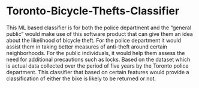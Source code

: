 # Toronto-Bicycle-Thefts-Classifier
This ML based classifier is for both the police department and the “general public” would make use of this software product that can give them an idea about the likelihood of bicycle theft. For the police department it would assist them in taking better measures of anti-theft around certain neighborhoods. For the public individuals, it would help them assess the need for additional precautions such as locks. Based on the dataset which is actual data collected over the period of five years by the Toronto police department. This classifier that based on certain features would provide a classification of either the bike is likely to be returned or not.
